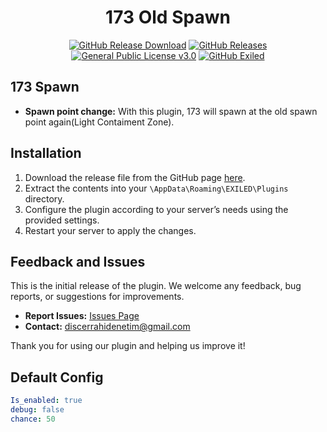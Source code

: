 <h1 align="center">173 Old Spawn</h1>
<div align="center">
<a href="https://github.com/MS-crew/173OldSpawn/releases"><img src="https://img.shields.io/github/downloads/MS-crew/173OldSpawn/total?style=for-the-badge&logo=githubactions&label=Downloads" href="https://github.com/MS-crew/173OldSpawn/releases" alt="GitHub Release Download"></a>
<a href="https://github.com/MS-crew/173OldSpawn/releases"><img src="https://img.shields.io/badge/Build-1.1.0-brightgreen?style=for-the-badge&logo=gitbook" href="https://github.com/MS-crew/173OldSpawn/releases" alt="GitHub Releases"></a>
<a href="https://github.com/MS-crew/173OldSpawn/blob/master/LICENSE"><img src="https://img.shields.io/badge/Licence-GNU_3.0-blue?style=for-the-badge&logo=gitbook" href="https://github.com/MS-crew/173OldSpawn/blob/master/LICENSE" alt="General Public License v3.0"></a>
<a href="https://github.com/ExMod-Team/EXILED"><img src="https://img.shields.io/badge/Exiled-8.12.2-red?style=for-the-badge&logo=gitbook" href="https://github.com/ExMod-Team/EXILED" alt="GitHub Exiled"></a>

</div>

## 173 Spawn

- **Spawn point change:** With this plugin, 173 will spawn at the old spawn point again(Light Contaiment Zone).

## Installation

1. Download the release file from the GitHub page [here](https://github.com/MS-crew/173OldSpawn/releases).
2. Extract the contents into your `\AppData\Roaming\EXILED\Plugins` directory.
3. Configure the plugin according to your server’s needs using the provided settings.
4. Restart your server to apply the changes.

## Feedback and Issues

This is the initial release of the plugin. We welcome any feedback, bug reports, or suggestions for improvements.

- **Report Issues:** [Issues Page](https://github.com/MS-crew/173OldSpawn/issues)
- **Contact:** [discerrahidenetim@gmail.com](mailto:discerrahidenetim@gmail.com)

Thank you for using our plugin and helping us improve it!
## Default Config
```yml
Is_enabled: true
debug: false
chance: 50
```
